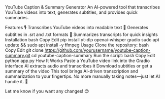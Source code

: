 YouTube Caption & Summary Generator
An AI-powered tool that transcribes YouTube videos into text, generates subtitles, and provides quick summaries.

Features
🎙️ Transcribes YouTube videos into readable text
📄 Generates subtitles in .srt and .txt formats
📌 Summarizes transcripts for quick insights
Installation
bash
Copy
Edit
pip install yt-dlp openai-whisper gradio
sudo apt update && sudo apt install -y ffmpeg
Usage
Clone the repository:
bash
Copy
Edit
git clone https://github.com/yourusername/youtube-caption-summary.git
cd youtube-caption-summary
Run the script:
bash
Copy
Edit
python app.py
How It Works
Paste a YouTube video link into the Gradio interface
AI extracts audio and transcribes it
Download subtitles or get a summary of the video
This tool brings AI-driven transcription and summarization to your fingertips. No more manually taking notes—just let AI handle it. 🚀

Let me know if you want any changes! 😊


